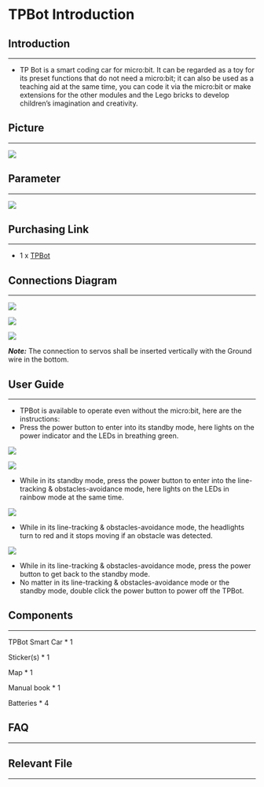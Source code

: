 # TPBot Introduction

## Introduction
---

- TP Bot is a smart coding car for micro:bit. It can be regarded as a toy for its preset functions that do not need a micro:bit; it can also be used as a teaching aid at the same time, you can code it via the micro:bit or make extensions for the other modules and the Lego bricks to develop children’s imagination and creativity.



## Picture
---
![](./images/TPBot_tianpeng_case_01_01.png)


## Parameter
---

![](./images/TPBot_tianpeng_02.png)

## Purchasing Link
---

- 1 x [TPBot](https://www.elecfreaks.com/tpbot.html)

## Connections Diagram
---

![](./images/TPBot_tianpeng_03.png)

![](./images/TPBot_tianpeng_04.png)

![](./images/TPBot_tianpeng_05.png)

***Note:*** The connection to servos shall be inserted vertically with the Ground wire in the bottom.

## User Guide
---
- TPBot is available to operate even without the micro:bit, here are the instructions:
- Press the power button to enter into its standby mode, here lights on the power indicator and the LEDs in breathing green.

![](./images/TPBot_tianpeng_06.png)

![](./images/TPBot_tianpeng_07.png)

- While in its standby mode, press the power button to enter into the line-tracking & obstacles-avoidance mode, here lights on the LEDs in rainbow mode at the same time.

![](./images/TPBot_tianpeng_08.gif)

-  While in its line-tracking & obstacles-avoidance mode, the headlights turn to red and it stops moving if an obstacle was detected.

![](./images/TPBot_tianpeng_09.png)

- While in its line-tracking & obstacles-avoidance mode, press the power button to get back to the standby mode.
- No matter in its line-tracking & obstacles-avoidance mode or the standby mode, double click the power button to power off the TPBot.

## Components
---
TPBot Smart Car * 1

Sticker(s) * 1

Map * 1

Manual book * 1

Batteries * 4

## FAQ
---


## Relevant File
---
